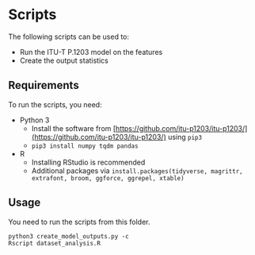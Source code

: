 # Scripts

The following scripts can be used to:

- Run the ITU-T P.1203 model on the features
- Create the output statistics

## Requirements

To run the scripts, you need:

- Python 3
  - Install the software from [https://github.com/itu-p1203/itu-p1203/](https://github.com/itu-p1203/itu-p1203/) using `pip3`
  - `pip3 install numpy tqdm pandas`
- R
  - Installing RStudio is recommended
  - Additional packages via `install.packages(tidyverse, magrittr, extrafont, broom, ggforce, ggrepel, xtable)`

## Usage

You need to run the scripts from this folder.

```
python3 create_model_outputs.py -c
Rscript dataset_analysis.R
```